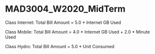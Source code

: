 # MAD3004_W2020_MidTerm

Class Internet:
Total Bill Amount = 5.0 * Internet GB Used

Class Mobile:
Total Bill Amount = 4.0 * Internet GB Used + 2.0 * Minute Used

Class Hydro:
Total Bill Amount = 5.0 * Unit Consumed

